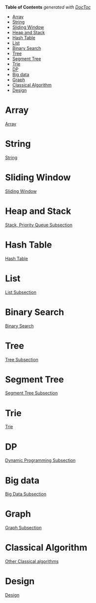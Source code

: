 <!-- START doctoc generated TOC please keep comment here to allow auto update -->
<!-- DON'T EDIT THIS SECTION, INSTEAD RE-RUN doctoc TO UPDATE -->
**Table of Contents**  *generated with [DocToc](https://github.com/thlorenz/doctoc)*

- [Array](#array)
- [String](#string)
- [Sliding Window](#sliding-window)
- [Heap and Stack](#heap-and-stack)
- [Hash Table](#hash-table)
- [List](#list)
- [Binary Search](#binary-search)
- [Tree](#tree)
- [Segment Tree](#segment-tree)
- [Trie](#trie)
- [DP](#dp)
- [Big data](#big-data)
- [Graph](#graph)
- [Classical Algorithm](#classical-algorithm)
- [Design](#design)

<!-- END doctoc generated TOC please keep comment here to allow auto update -->

# Array

[Array](https://github.com/zhangruiskyline/Algorithm-and-Data-Structure/blob/master/doc/array.md)

# String
[String](https://github.com/zhangruiskyline/Algorithm-and-Data-Structure/blob/master/doc/string.md)

# Sliding Window
[Sliding Window](https://github.com/zhangruiskyline/Algorithm-and-Data-Structure/blob/master/doc/sliding_window.md)

# Heap and Stack
[Stack, Priority Queue Subsection](https://github.com/zhangruiskyline/Algorithm-and-Data-Structure/blob/master/doc/heap_stack.md)



# Hash Table

[Hash Table](https://github.com/zhangruiskyline/Algorithm-and-Data-Structure/blob/master/doc/hash.md)

# List

[List Subsection](https://github.com/zhangruiskyline/Algorithm-and-Data-Structure/blob/master/doc/list.md)

# Binary Search

[Binary Search](https://github.com/zhangruiskyline/Algorithm-and-Data-Structure/blob/master/doc/binary_search.md)

# Tree

[Tree Subsection](https://github.com/zhangruiskyline/Algorithm-and-Data-Structure/blob/master/doc/tree.md)

# Segment Tree

[Segment Tree Subsection](https://github.com/zhangruiskyline/Algorithm-and-Data-Structure/blob/master/doc/segment_tree.md)

# Trie

[Trie](https://github.com/zhangruiskyline/Algorithm-and-Data-Structure/blob/master/doc/Trie.md)

# DP

[Dynamic Programming Subsection](https://github.com/zhangruiskyline/Algorithm-and-Data-Structure/blob/master/doc/dp.md)

# Big data
[Big Data Subsection](https://github.com/zhangruiskyline/Algorithm-and-Data-Structure/blob/master/doc/big_data.md)

# Graph
[Graph Subsection](https://github.com/zhangruiskyline/Algorithm-and-Data-Structure/blob/master/doc/Graph.md)

# Classical Algorithm

[Other Classical algorithms](https://github.com/zhangruiskyline/Algorithm-and-Data-Structure/blob/master/doc/classical_algorithm.md)


# Design

[Design](https://github.com/zhangruiskyline/Algorithm-and-Data-Structure/blob/master/doc/design.md)

